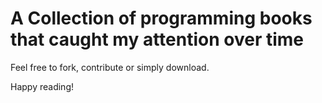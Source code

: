 # A Collection of programming books that caught my attention over time

Feel free to fork, contribute or simply download.

Happy reading!
